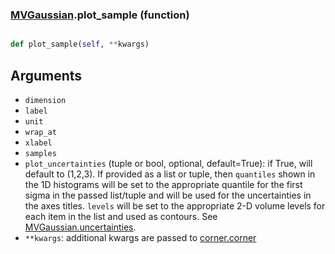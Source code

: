 ### [MVGaussian](MVGaussian.md).plot_sample (function)


```py

def plot_sample(self, **kwargs)

```



Arguments
---------
* `dimension`
* `label`
* `unit`
* `wrap_at`
* `xlabel`
* `samples`
* `plot_uncertainties` (tuple or bool, optional, default=True): if True,
    will default to (1,2,3).
    If provided as a list or tuple, then `quantiles` shown in the 1D
    histograms will be set to the appropriate quantile for the first
    sigma in the passed list/tuple and will be used for the uncertainties
    in the axes titles. `levels` will be set to the appropriate 2-D volume levels for each
    item in the list and used as contours. See [MVGaussian.uncertainties](MVGaussian.uncertainties.md).
* `**kwargs`: additional kwargs are passed to [corner.corner](https://corner.readthedocs.io/en/latest/api.html#corner.corner)

